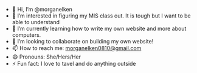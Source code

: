 - 👋 Hi, I’m @morganelken
- 👀 I’m interested in figuring my MIS class out. It is tough but I want to be able to understand 
- 🌱 I’m currently learning how to write my own website and more about computers.
- 💞️ I’m looking to collaborate on building my own website!
- 📫 How to reach me: morganelken0810@gmail.com
- 😄 Pronouns: She/Hers/Her
- ⚡ Fun fact: I love to tavel and do anything outside

<!---
morganelken/morganelken is a ✨ special ✨ repository because its `README.md` (this file) appears on your GitHub profile.
You can click the Preview link to take a look at your changes.
--->

